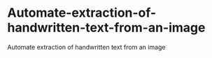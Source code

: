 # Automate-extraction-of-handwritten-text-from-an-image
Automate extraction of handwritten text from an image

